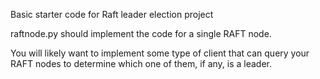 
Basic starter code for Raft leader election project

raftnode.py should implement the code for a single RAFT node.

You will likely want to implement some type of client that can
query your RAFT nodes to determine which one of them, if any,
is a leader.
